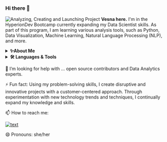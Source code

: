 ### Hi there 👋
![Analyzing, Creating and Launching Project](https://github.com/Brekalo/Brekalo/assets/38909114/35b8b5a2-fd6a-4f26-94b7-1f2cf046b1c3.png)
**Vesna here.** I'm in the HyperionDev Bootcamp currently expanding my Data Scientist skills. As part of this program, I am learning various analysis tools, such as Python, Data Visualization, Machine Learning, Natural Language Processing (NLP), and more.

<details>
    <summary><b>✨About Me</b></summary><br/>
    An experienced Senior Creative Graphic Designer with both technical and soft skills, I am currently transitioning into the data analytics field.
Due to my design background, I am able to understand development processes and workflow, enabling me to think like a designer as well as work efficiently as a Data Analyst.
</details>

<details>
    <summary><b>🛠️ Languages & Tools</b></summary><br/>
    <code><img width="8%" src="https://www.vectorlogo.zone/logos/python/python-ar21.svg"></code>
    <code><img width="8%" src="https://www.vectorlogo.zone/logos/w3_html5/w3_html5-ar21.svg"></code>
    <code><img width="8%" src="https://www.vectorlogo.zone/logos/w3_css/w3_css-ar21.svg"></code>
    <code><img width="8%" src="https://www.vectorlogo.zone/logos/javascript/javascript-ar21.svg"></code>
    <code><img width="8%" src="https://www.vectorlogo.zone/logos/reactjs/reactjs-ar21.svg"></code>
    <code><img width="8%" src="https://www.vectorlogo.zone/logos/git-scm/git-scm-ar21.svg"></code>
    <code><img width="8%" src="https://www.vectorlogo.zone/logos/github/github-ar21.svg"></code>
    <code><img width="8%" src="https://www.vectorlogo.zone/logos/adobe_illustrator/adobe_illustrator-ar21.svg"></code>
    <code><img width="5%" src="https://cdn.jsdelivr.net/gh/devicons/devicon/icons/photoshop/photoshop-line.svg"></code>
        
          
    <code><img width="8%" src="https://www.vectorlogo.zone/logos/sketchapp/sketchapp-ar21.svg"></code>
    <code><img width="8%" src="https://www.vectorlogo.zone/logos/canva/canva-ar21.svg"></code>
    <br>
    <p><a href="https://www.vectorlogo.zone/" style="font-style: italic; font-size: 30px;">Thank you Vector Logo Zone!</a></p>
</details>

🤔 I’m looking for help with ... open source contributors and Data Analytics experts.

⚡ Fun fact: Using my problem-solving skills, I create disruptive and innovative projects with a customer-centered approach.
Through experimentation with new technology trends and techniques, I continually expand my knowledge and skills.

📫 How to reach me:

[![text](https://img.shields.io/badge/LinkedIn-0077B5?style=for-the-badge&logo=linkedin&logoColor=white)](https://www.linkedin.com/in/vesna-marija-brekalo/)

😄 Pronouns: she/her

<!--
**Brekalo/Brekalo** is a ✨ _special_ ✨ repository because its `README.md` (this file) appears on your GitHub profile.

Here are some ideas to get you started:

- 🔭 I’m currently working on ...
- 🌱 I’m currently learning ...
- 👯 I’m looking to collaborate on ...
- 🤔 I’m looking for help with ...
- 💬 Ask me about ...
- 📫 How to reach me: ...
- 😄 Pronouns: ...
- ⚡ Fun fact: ...
-->
